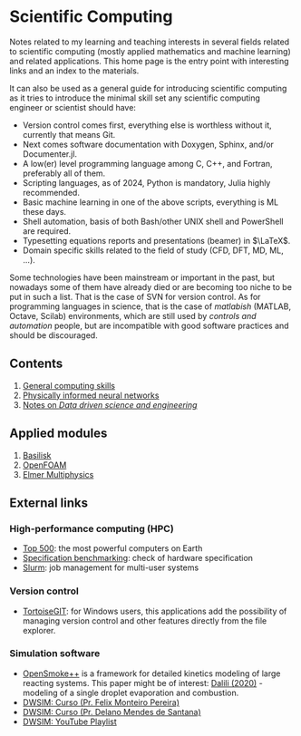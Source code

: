 # Scientific Computing

Notes related to my learning and teaching interests in several fields related to scientific computing (mostly applied mathematics and machine learning) and related applications. This home page is the entry point with interesting links and an index to the materials.

It can also be used as a general guide for introducing scientific computing as it tries to introduce the minimal skill set any scientific computing engineer or scientist should have:

- Version control comes first, everything else is worthless without it, currently that means Git.
- Next comes software documentation with Doxygen, Sphinx, and/or Documenter.jl.
- A low(er) level programming language among C, C++, and Fortran, preferably all of them.
- Scripting languages, as of 2024, Python is mandatory, Julia highly recommended.
- Basic machine learning in one of the above scripts, everything is ML these days.
- Shell automation, basis of both Bash/other UNIX shell and PowerShell are required.
- Typesetting equations reports and presentations (beamer) in $\LaTeX$.
- Domain specific skills related to the field of study (CFD, DFT, MD, ML, ...).

Some technologies have been mainstream or important in the past, but nowadays some of them have already died or are becoming too niche to be put in such a list. That is the case of SVN for version control. As for programming languages in science, that is the case of *matlabish* (MATLAB, Octave, Scilab) environments, which are still used by *controls and automation* people, but are incompatible with good software practices and should be discouraged.

## Contents

1. [General computing skills](01-General-Computing-Skills.md)
1. [Physically informed neural networks](02-PINNs.md)
1. [Notes on *Data driven science and engineering*](03-Data-Driven-Science.md)

## Applied modules

1. [Basilisk](../Basilisk/index.md)
2. [OpenFOAM](../OpenFOAM/01-OpenFOAM11.md)
3. [Elmer Multiphysics](../Elmer/00-Elmer-Multiphysics.md)

## External links

### High-performance computing (HPC)

- [Top 500](https://top500.org/): the most powerful computers on Earth
- [Specification benchmarking](https://spec.org/): check of hardware specification
- [Slurm](https://www.schedmd.com/): job management for multi-user systems

### Version control

- [TortoiseGIT](https://tortoisegit.org/): for Windows users, this applications add the possibility of managing version control and other features directly from the file explorer.

### Simulation software

- [OpenSmoke++](https://www.opensmokepp.polimi.it/) is a framework for detailed kinetics modeling of large reacting systems. This paper might be of interest:  [Dalili (2020)](https://www.tandfonline.com/doi/full/10.1080/13647830.2020.1800823) - modeling of a single droplet evaporation and combustion.
- [DWSIM: Curso (Pr. Felix Monteiro Pereira)](https://sistemas.eel.usp.br/docentes/visualizar.php?id=5817066)
- [DWSIM: Curso (Pr. Delano Mendes de Santana)](https://dwsim.org/files/ENG438_Aula02_DWSIM_rev0.pdf)
- [DWSIM: YouTube Playlist](https://www.youtube.com/playlist?list=PLkdIY_5Zxa7WN-8FEYjTqvX8tEKEhjCTu)
